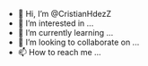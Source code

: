 - 👋 Hi, I’m @CristianHdezZ
- 👀 I’m interested in ...
- 🌱 I’m currently learning ...
- 💞️ I’m looking to collaborate on ...
- 📫 How to reach me ...

<!---
CristianHdezZ/CristianHdezZ is a ✨ special ✨ repository because its `README.md` (this file) appears on your GitHub profile.
You can click the Preview link to take a look at your changes.
--->

